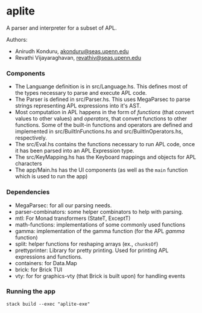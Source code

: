 # aplite

A parser and interpreter for a subset of APL.

Authors:

- Anirudh Konduru, akonduru@seas.upenn.edu
- Revathi Vijayaraghavan, revathiv@seas.upenn.edu

### Components

- The Languange definition is in src/Language.hs. This defines most of the types necessary to parse and execute APL code.
- The Parser is defined in src/Parser.hs. This uses MegaParsec to parse strings representing APL expressions into it's AST.
- Most computation in APL happens in the form of _functions_ (that convert values to other values) and _operators_, that convert functions to other functions. Some of the built-in functions and operators are defined and implemented in src/BuiltInFunctions.hs and src/BuiltInOperators.hs, respectively.
- The src/Eval.hs contains the functions necessary to run APL code, once it has been parsed into an APL Expression type.
- The src/KeyMapping.hs has the Keyboard mappings and objects for APL characters
- The app/Main.hs has the UI components (as well as the `main` function which is used to run the app)

### Dependencies

- MegaParsec: for all our parsing needs.
- parser-combinators: some helper combinators to help with parsing.
- mtl: For Monad transformers (StateT, ExceptT)
- math-functions: implementations of some commonly used functions
- gamma: implementation of the gamma function (for the APL _gamma_ function)
- split: helper functions for reshaping arrays (ex., `chunksOf`)
- prettyprinter: Library for pretty printing. Used for printing APL expressions and functions.
- containers: for Data.Map
- brick: for Brick TUI
- vty: for for graphics-vty (that Brick is built upon) for handling events

### Running the app

```
stack build --exec "aplite-exe"
```
